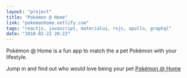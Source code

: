 ```yaml
---
layout: "project"
title: "Pokémon @ Home"
link: "pokemonhome.netlify.com"
tags: "reactjs, javascript, materialui, rxjs, apollo, graphql"
date: "2018-02-22 20:22"
---
```


Pok&eacute;mon @ Home is a fun app to match the a pet Pok&eacute;mon with your lifestyle.

Jump in and find out who would love being your pet [Pok&eacute;mon @ Home](http://pokemonhome.netlify.com)

